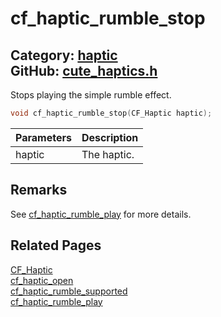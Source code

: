 [//]: # (This file is automatically generated by Cute Framework's docs parser.)
[//]: # (Do not edit this file by hand!)
[//]: # (See: https://github.com/RandyGaul/cute_framework/blob/master/samples/docs_parser.cpp)
[](../header.md ':include')

# cf_haptic_rumble_stop

Category: [haptic](/api_reference?id=haptic)  
GitHub: [cute_haptics.h](https://github.com/RandyGaul/cute_framework/blob/master/include/cute_haptics.h)  
---

Stops playing the simple rumble effect.

```cpp
void cf_haptic_rumble_stop(CF_Haptic haptic);
```

Parameters | Description
--- | ---
haptic | The haptic.

## Remarks

See [cf_haptic_rumble_play](/haptic/cf_haptic_rumble_play.md) for more details.

## Related Pages

[CF_Haptic](/haptic/cf_haptic.md)  
[cf_haptic_open](/haptic/cf_haptic_open.md)  
[cf_haptic_rumble_supported](/haptic/cf_haptic_rumble_supported.md)  
[cf_haptic_rumble_play](/haptic/cf_haptic_rumble_play.md)  
